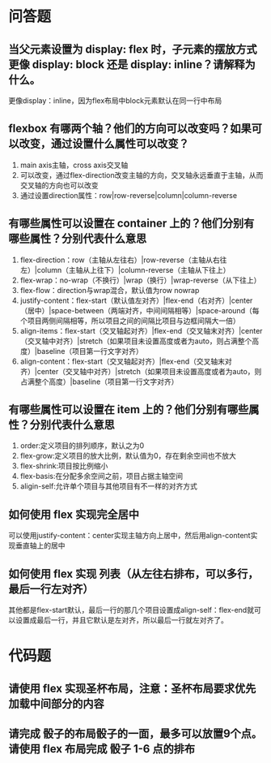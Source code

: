# 问答题
## 当父元素设置为 display: flex 时，子元素的摆放方式更像 display: block 还是 display: inline？请解释为什么。
更像display：inline，因为flex布局中block元素默认在同一行中布局




## flexbox 有哪两个轴？他们的方向可以改变吗？如果可以改变，通过设置什么属性可以改变？
1. main axis主轴，cross axis交叉轴
2. 可以改变，通过flex-direction改变主轴的方向，交叉轴永远垂直于主轴，从而交叉轴的方向也可以改变
3. 通过设置direction属性：row|row-reverse|column|column-reverse
   

## 有哪些属性可以设置在 container 上的？他们分别有哪些属性？分别代表什么意思
1. flex-direction：row（主轴从左往右）|row-reverse（主轴从右往左）|column（主轴从上往下）|column-reverse（主轴从下往上）
2. flex-wrap：no-wrap（不换行）|wrap（换行）|wrap-reverse（从下往上）
3. flex-flow：direction与wrap混合，默认值为row nowrap
4. justify-content：flex-start（默认值左对齐）|flex-end（右对齐）|center（居中）|space-between（两端对齐，中间间隔相等）|space-around（每个项目两侧间隔相等，所以项目之间的间隔比项目与边框间隔大一倍）
5. align-items：flex-start（交叉轴起对齐）|flex-end（交叉轴末对齐）|center（交叉轴中对齐）|stretch（如果项目未设置高度或者为auto，则占满整个高度）|baseline（项目第一行文字对齐）
6. align-content：flex-start（交叉轴起对齐）|flex-end（交叉轴末对齐）|center（交叉轴中对齐）|stretch（如果项目未设置高度或者为auto，则占满整个高度）|baseline（项目第一行文字对齐）
   







## 有哪些属性可以设置在 item 上的？他们分别有哪些属性？分别代表什么意思 
1. order:定义项目的排列顺序，默认之为0
2. flex-grow:定义项目的放大比例，默认值为0，存在剩余空间也不放大
3. flex-shrink:项目按比例缩小
4. flex-basis:在分配多余空间之前，项目占据主轴空间
5. aligin-self:允许单个项目与其他项目有不一样的对齐方式






## 如何使用 flex 实现完全居中
可以使用justify-content：center实现主轴方向上居中，然后用align-content实现垂直轴上的居中






## 如何使用 flex 实现 列表（从左往右排布，可以多行，最后一行左对齐）
其他都是flex-start默认，最后一行的那几个项目设置成align-self：flex-end就可以设置成最后一行，并且它默认是左对齐，所以最后一行就左对齐了。





# 代码题
## 请使用 flex 实现圣杯布局，注意：圣杯布局要求优先加载中间部分的内容







## 请完成 骰子的布局骰子的一面，最多可以放置9个点。请使用 flex 布局完成 骰子 1-6 点的排布
